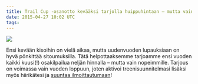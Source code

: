 ```yaml
---
title: Trail Cup -osanotto kevääksi tarjolla huippuhintaan – mutta vain vuoden loppuun saakka
date: 2015-04-27 10:02 UTC
tags:
---
```


[![](https://farm8.staticflickr.com/7709/17944021979_25b338cf9a_b.jpg)](https://www.flickr.com/photos/131233811@N02/17944021979/in/album-72157653083917320/)

Ensi kevään kisoihin on vielä aikaa, mutta uudenvuoden lupauksiaan on hyvä pönkittää sitoumuksilla. Tätä helpottaaksemme tarjoamme ensi vuoden kaikki kuusi(!) osakilpailua neljän hinnalla – mutta vain nopeimmille. Tarjous on voimassa vain vuoden loppuun, joten aktivoi treenisuunnitelmasi lisäksi myös hiirikätesi ja [suuntaa ilmoittautumaan](https://events.navigeist.com/events/4/registrations/new)!